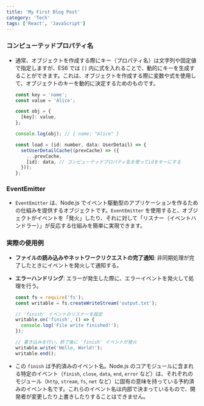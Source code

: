 ```yaml
---
title: 'My First Blog Post'
category: 'Tech'
tags: ['React', 'JavaScript']
---
```


### コンピューテッドプロパティ名

- 通常、オブジェクトを作成する際にキー（プロパティ名）は文字列や固定値で指定しますが、ES6 では `[]` 内に式を入れることで、動的にキーを生成することができます。これは、オブジェクトを作成する際に変数や式を使用して、オブジェクトのキーを動的に決定するためのものです。

  ```js
  const key = 'name';
  const value = 'Alice';

  const obj = {
    [key]: value,
  };

  console.log(obj); // { name: "Alice" }
  ```

  ```js
  const load = (id: number, data: UserDetail) => {
    setUserDetailCache((prevCache) => ({
      ...prevCache,
      [id]: data, // コンピューテッドプロパティ名を使ってidをキーにする
    }));
  };
  ```

### EventEmitter

- `EventEmitter` は、Node.js でイベント駆動型のアプリケーションを作るための仕組みを提供するオブジェクトです。`EventEmitter` を使用すると、オブジェクトがイベントを「発火」したり、それに対して「リスナー（イベントハンドラー）」が反応する仕組みを簡単に実現できます。

### 実際の使用例

- **ファイルの読み込みやネットワークリクエストの完了通知**: 非同期処理が完了したときにイベントを発火して通知する。
- **エラーハンドリング**: エラーが発生した際に、エラーイベントを発火して処理を行う。

  ```js
  const fs = require('fs');
  const writable = fs.createWriteStream('output.txt');

  // 'finish' イベントのリスナーを設定
  writable.on('finish', () => {
    console.log('File write finished!');
  });

  // 書き込みを行い、終了後に 'finish' イベントが発火
  writable.write('Hello, World!');
  writable.end();
  ```

- この `finish` は予約済みのイベント名。Node.js のコアモジュールに含まれる特定のイベント（`finish`, `close`, `data`, `end`, `error` など）は、それぞれのモジュール（`http`, `stream`, `fs`, `net` など）に固有の意味を持っている予約済みのイベント名です。これらのイベント名は内部で決まっているもので、開発者が変更したり上書きしたりすることはできません。
